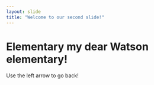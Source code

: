 ```yaml
---
layout: slide
title: "Welcome to our second slide!"
---
```

# Elementary my dear Watson elementary!
Use the left arrow to go back!

